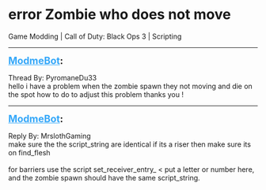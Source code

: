 # error Zombie who does not move
Game Modding | Call of Duty: Black Ops 3 | Scripting

---
<strong style="font-size: 1.4em;"><span style="text-decoration: underline;text-decoration-color: #34a7f9;"><span style="color:#34a7f9;">ModmeBot</span></span>:</strong>

<p>Thread By: PyromaneDu33<br />hello i have a problem when the zombie spawn they not moving and die on the spot how to do to adjust this problem thanks you !</p>

---
<strong style="font-size: 1.4em;"><span style="text-decoration: underline;text-decoration-color: #34a7f9;"><span style="color:#34a7f9;">ModmeBot</span></span>:</strong>

<p>Reply By: MrslothGaming<br />make sure the the script_string are identical if its a riser then make sure its on find_flesh<br /><br />for barriers use the script set_receiver_entry_    &lt; put a letter or number here, and the zombie spawn should have the same script_string.</p>

